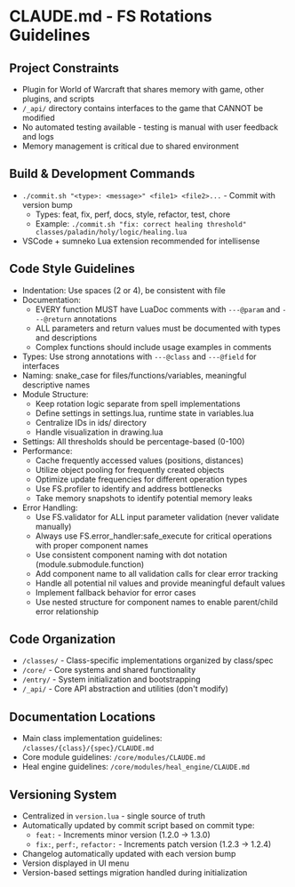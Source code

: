 # CLAUDE.md - FS Rotations Guidelines

## Project Constraints
- Plugin for World of Warcraft that shares memory with game, other plugins, and scripts
- `/_api/` directory contains interfaces to the game that CANNOT be modified
- No automated testing available - testing is manual with user feedback and logs
- Memory management is critical due to shared environment

## Build & Development Commands
- `./commit.sh "<type>: <message>" <file1> <file2>...` - Commit with version bump
  - Types: feat, fix, perf, docs, style, refactor, test, chore
  - Example: `./commit.sh "fix: correct healing threshold" classes/paladin/holy/logic/healing.lua`
- VSCode + sumneko Lua extension recommended for intellisense

## Code Style Guidelines
- Indentation: Use spaces (2 or 4), be consistent with file
- Documentation:
  - EVERY function MUST have LuaDoc comments with `---@param` and `---@return` annotations
  - ALL parameters and return values must be documented with types and descriptions
  - Complex functions should include usage examples in comments
- Types: Use strong annotations with `---@class` and `---@field` for interfaces
- Naming: snake_case for files/functions/variables, meaningful descriptive names
- Module Structure:
  - Keep rotation logic separate from spell implementations
  - Define settings in settings.lua, runtime state in variables.lua
  - Centralize IDs in ids/ directory
  - Handle visualization in drawing.lua
- Settings: All thresholds should be percentage-based (0-100)
- Performance: 
  - Cache frequently accessed values (positions, distances)
  - Utilize object pooling for frequently created objects
  - Optimize update frequencies for different operation types
  - Use FS.profiler to identify and address bottlenecks 
  - Take memory snapshots to identify potential memory leaks
- Error Handling: 
  - Use FS.validator for ALL input parameter validation (never validate manually)
  - Always use FS.error_handler:safe_execute for critical operations with proper component names
  - Use consistent component naming with dot notation (module.submodule.function)
  - Add component name to all validation calls for clear error tracking
  - Handle all potential nil values and provide meaningful default values
  - Implement fallback behavior for error cases 
  - Use nested structure for component names to enable parent/child error relationship

## Code Organization
- `/classes/` - Class-specific implementations organized by class/spec
- `/core/` - Core systems and shared functionality
- `/entry/` - System initialization and bootstrapping
- `/_api/` - Core API abstraction and utilities (don't modify)

## Documentation Locations
- Main class implementation guidelines: `/classes/{class}/{spec}/CLAUDE.md`
- Core module guidelines: `/core/modules/CLAUDE.md`
- Heal engine guidelines: `/core/modules/heal_engine/CLAUDE.md`

## Versioning System
- Centralized in `version.lua` - single source of truth
- Automatically updated by commit script based on commit type:
  - `feat:` - Increments minor version (1.2.0 → 1.3.0)
  - `fix:`, `perf:`, `refactor:` - Increments patch version (1.2.3 → 1.2.4)
- Changelog automatically updated with each version bump
- Version displayed in UI menu
- Version-based settings migration handled during initialization